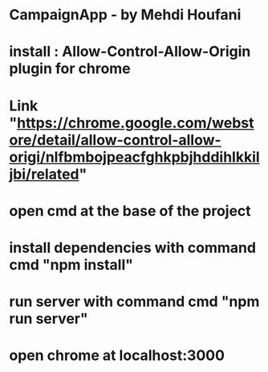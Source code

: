 # CampaignApp - by Mehdi Houfani


# install : Allow-Control-Allow-Origin plugin for chrome
# Link "https://chrome.google.com/webstore/detail/allow-control-allow-origi/nlfbmbojpeacfghkpbjhddihlkkiljbi/related"
# open cmd at the base of the project
# install dependencies with command cmd "npm install"
# run server with command cmd "npm run server"
# open chrome at localhost:3000
